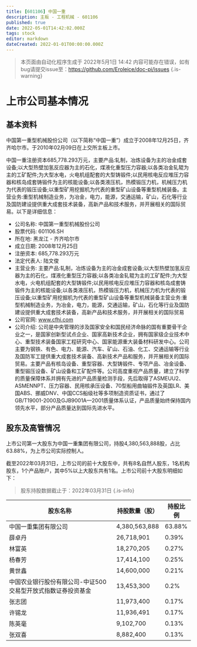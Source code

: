 ```yaml
---
title: [601106] 中国一重
description: 主板 - 工程机械 - 601106
published: true
date: 2022-05-01T14:42:02.000Z
tags: stock
editor: markdown
dateCreated: 2022-01-01T00:00:00.000Z
---
```


> 本页面由自动化程序生成于 2022年5月1日 14:42
> 内容可能存在错误，如有bug请提交issue至：https://github.com/Eroleice/doc-pi/issues
{.is-warning}

# 上市公司基本情况

## 基本资料

中国第一重型机械股份公司（以下简称“中国一重”）成立于2008年12月25日，齐齐哈尔市。于2010年02月09日在上交所主板上市。

中国一重注册资本685,778.293万元，主要产品:轧制，冶炼设备为主的冶金成套设备;以大型热壁加氢反应器为主的石化，煤液化重型压力容器;以各类冶金轧辊为主的工矿配件;为大型水电，火电机组配套的大型铸锻件;以民用核电反应堆压力容器和核岛成套铸锻件为主的核能设备;以各类液压机，热模锻压力机，机械压力机为代表的锻压设备;以重型矿用挖掘机为代表的重型矿山设备等重型机械装备。主营业务:重型机械制造业务，为冶金，电力，能源，交通运输，矿山，石化等行业及国防建设提供重大成套技术装备，高新产品和技术服务，并开展相关的国际贸易。以下是详细信息：

- 公司名称: 中国第一重型机械股份公司
- 股票代码: 601106.SH
- 所在地: 黑龙江 - 齐齐哈尔市
- 成立日期: 2008年12月25日
- 注册资本: 685,778.293万元
- 法定代表人: 陆文俊
- 主营业务: 主要产品:轧制，冶炼设备为主的冶金成套设备;以大型热壁加氢反应器为主的石化，煤液化重型压力容器;以各类冶金轧辊为主的工矿配件;为大型水电，火电机组配套的大型铸锻件;以民用核电反应堆压力容器和核岛成套铸锻件为主的核能设备;以各类液压机，热模锻压力机，机械压力机为代表的锻压设备;以重型矿用挖掘机为代表的重型矿山设备等重型机械装备主营业务:重型机械制造业务，为冶金，电力，能源，交通运输，矿山，石化等行业及国防建设提供重大成套技术装备，高新产品和技术服务，并开展相关的国际贸易
- 公司官网: www.cfhi.com
- 公司介绍: 公司是中央管理的涉及国家安全和国民经济命脉的国有重要骨干企业之一，是国家创新型试点企业、国家高新技术企业，拥有国家级企业技术中心、重型技术装备国家工程研究中心、国家能源重大装备材料研发中心。公司主要为钢铁、有色、电力、能源、汽车、矿山、石油、化工、交通运输等行业及国防军工提供重大成套技术装备、高新技术产品和服务，并开展相关的国际贸易。主要产品有核岛设备、重型容器、大型铸锻件、专项产品、冶金设备、重型锻压设备、矿山设备和工矿配件等。公司高度重视产品质量，建立了科学的质量保障体系并拥有先进的产品质量检测手段，先后取得了ASMEUU2、ASMENNPT、压力容器、民用核承压设备、70型船用曲轴锻件及英国LR、美国ABS、挪威DNV、中国CCS船级社等多项制造资质证书，通过了GB/T19001-2000及GJB9001A—2001质量体系认证，产品质量始终保持国内领先水平，部分产品质量达到国际先进水平。


## 股东及高管情况

上市公司第一大股东为中国一重集团有限公司，持股4,380,563,888股，占比63.88%，为上市公司实际控制人。

截至2022年03月31日，上市公司的前十大股东中，共有8名自然人股东，1名机构股东，1个产品账户，其中5%以上大股东共有1名。上市公司前十大股东明细如下：

> 股东持股数据截止于：2022年03月31日
{.is-info}

| 股东名称 | 持股数量（股） | 持股比例 |
| --- | --- | --- |
| 中国一重集团有限公司 | 4,380,563,888 | 63.88% |
| 薛卓丹 | 26,718,901 | 0.39% |
| 林富英 | 18,270,205 | 0.27% |
| 杨春芳 | 17,414,100 | 0.25% |
| 黄世鑫 | 14,600,000 | 0.21% |
| 中国农业银行股份有限公司-中证500交易型开放式指数证券投资基金 | 13,453,300 | 0.2% |
| 张志团 | 11,973,400 | 0.17% |
| 许锡龙 | 11,936,491 | 0.17% |
| 陈英毫 | 9,102,700 | 0.13% |
| 张双喜 | 8,882,400 | 0.13% |




